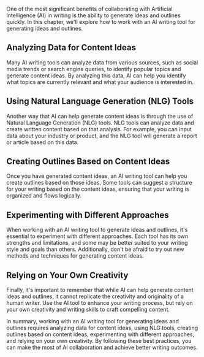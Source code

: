 
One of the most significant benefits of collaborating with Artificial Intelligence (AI) in writing is the ability to generate ideas and outlines quickly. In this chapter, we'll explore how to work with an AI writing tool for generating ideas and outlines.

Analyzing Data for Content Ideas
--------------------------------

Many AI writing tools can analyze data from various sources, such as social media trends or search engine queries, to identify popular topics and generate content ideas. By analyzing this data, AI can help you identify what topics are currently relevant and what your audience is interested in.

Using Natural Language Generation (NLG) Tools
---------------------------------------------

Another way that AI can help generate content ideas is through the use of Natural Language Generation (NLG) tools. NLG tools can analyze data and create written content based on that analysis. For example, you can input data about your industry or product, and the NLG tool will generate a report or article based on this data.

Creating Outlines Based on Content Ideas
----------------------------------------

Once you have generated content ideas, an AI writing tool can help you create outlines based on those ideas. Some tools can suggest a structure for your writing based on the content ideas, ensuring that your writing is organized and flows logically.

Experimenting with Different Approaches
---------------------------------------

When working with an AI writing tool to generate ideas and outlines, it's essential to experiment with different approaches. Each tool has its own strengths and limitations, and some may be better suited to your writing style and goals than others. Additionally, don't be afraid to try out new methods and techniques for generating content ideas.

Relying on Your Own Creativity
------------------------------

Finally, it's important to remember that while AI can help generate content ideas and outlines, it cannot replicate the creativity and originality of a human writer. Use the AI tool to enhance your writing process, but rely on your own creativity and writing skills to craft compelling content.

In summary, working with an AI writing tool for generating ideas and outlines requires analyzing data for content ideas, using NLG tools, creating outlines based on content ideas, experimenting with different approaches, and relying on your own creativity. By following these best practices, you can make the most of AI collaboration and achieve better writing outcomes.
